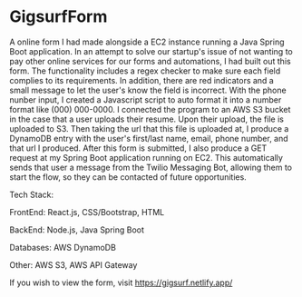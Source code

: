 # GigsurfForm

A online form I had made alongside a EC2 instance running a Java Spring Boot application. In an attempt to solve our startup's issue of not wanting to pay other online services for our forms and automations, I had built out this form. The functionality includes a regex checker to make sure each field complies to its requirements. In addition, there are red indicators and a small message to let the user's know the field is incorrect. With the phone nunber input, I created a Javascript script to auto format it into a number format like (000) 000-0000. I connected the program to an AWS S3 bucket in the case that a user uploads their resume. Upon their upload, the file is uploaded to S3. Then taking the url that this file is uploaded at, I produce a DynamoDB entry with the user's first/last name, email, phone number, and that url I produced. After this form is submitted, I also produce a GET request at my Spring Boot application running on EC2. This automatically sends that user a message from the Twilio Messaging Bot, allowing them to start the flow, so they can be contacted of future opportunities.

Tech Stack:

FrontEnd: React.js, CSS/Bootstrap, HTML

BackEnd: Node.js, Java Spring Boot

Databases: AWS DynamoDB

Other: AWS S3, AWS API Gateway


If you wish to view the form, visit https://gigsurf.netlify.app/
